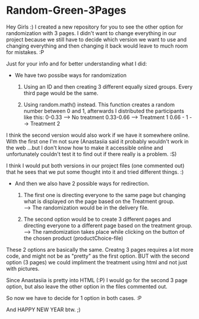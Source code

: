 # Random-Green-3Pages
Hey Girls :) I created a new repository for you to see the other option for randomization with 3 pages. I didn't want to change everything in our project because we still have to decide which version we want to use and changing everything and then changing it back would leave to much room for mistakes. :P 

Just for your info and for better understanding what I did: 

- We have two possibe ways for randomization 
  
  1. Using an ID and then creating 3 different equally sized groups.
     Every third page would be the same. 
     
  2. Using random.math() instead. 
     This function creates a random number between 0  and 1, afterwards I distributed the participants like        this: 
          0-0.33 -->  No treatment
          0.33-0.66 --> Treatment 1 
          0.66 - 1 --> Treatment 2 

I think the second version would also work if we have it somewhere online. 
With the first one I'm not sure (Anastasiia said it probably wouldn't work in the web ...but I don't know how to make it accessible online and unfortunately couldn't test it to find out if there really is a problem. :S)

I think I would put both versions in our project files (one commented out) that he sees that we put some thought into it and tried different things. :) 


- And then we also have 2 possible ways for redirection.

  1. The first one is directing everyone to the same page but changing what is displayed on the page based on the Treatment    group.  
  --> The randomization would be in the delivery file.
  
  2. The second option would be to create 3 different pages and directing everyone to a different page based on the treatment group. 
  --> The ramdomization takes place while clicking on the button of the chosen product (productChoice-file)
  
These 2 options are basically the same. Creatng 3 pages requires a lot more code, and might not be as "pretty" as the first option. BUT with the second option (3 pages) we could impliment the treatment using html and not just with pictures. 

Since Anastasiia is pretty into HTML (:P) I would go for the second 3 page option, but also leave the other option in the files commented out.

So now we have to decide for 1 option in both cases. :P 

And HAPPY NEW YEAR btw. ;) 
